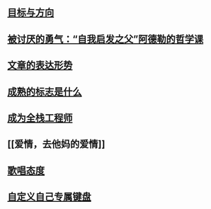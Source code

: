 ## [目标与方向](目标与方向.md)

## [被讨厌的勇气：“自我启发之父”阿德勒的哲学课](一团乱/打字练习/被讨厌的勇气：“自我启发之父”阿德勒的哲学课.md)

## [文章的表达形势](文章的表达形势.md)

## [成熟的标志是什么](成熟的标志是什么.md)

## [成为全栈工程师](成为全栈工程师.md)

## [[爱情，去他妈的爱情]]

## [歌唱态度](歌唱态度.md)

## [自定义自己专属键盘](短时间内的定制自己专属键盘.md)
